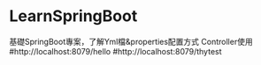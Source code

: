 # LearnSpringBoot
基礎SpringBoot專案，了解Yml檔&properties配置方式
Controller使用
#http://localhost:8079/hello
#http://localhost:8079/thytest
